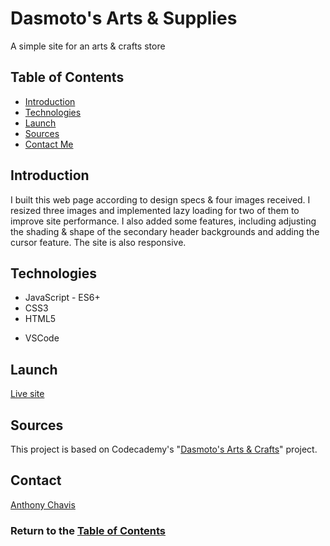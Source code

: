 # Dasmoto's Arts & Supplies

A simple site for an arts & crafts store

## Table of Contents

-   [Introduction](#introduction)
-   [Technologies](#technologies)
-   [Launch](#launch)
    <!-- -   [Flowchart](#flowchart) -->
    <!-- -   [Architectrure](#architecture) -->
-   [Sources](#sources)
-   [Contact Me](#contact)

## Introduction

I built this web page according to design specs & four images received. I resized three images and implemented lazy loading for two of them to improve site performance. I also added some features, including adjusting the shading & shape of the secondary header backgrounds and adding the cursor feature. The site is also responsive.

## Technologies

-   JavaScript - ES6+
-   CSS3
-   HTML5
<!-- -   draw.io -->
-   VSCode

## Launch

[Live site][live-site]

<!-- ## Flowchart -->

<!-- ![Flowchart][flowchart] -->

<!-- ## Architecture -->

<!-- ![Architecture][architecture] -->

## Sources

This project is based on Codecademy's "[Dasmoto's Arts & Crafts][lesson-site]" project.

## Contact

[Anthony Chavis][email]

### Return to the [Table of Contents](#table-of-contents)

[live-site]: https://anthonychavis.github.io/dasmotos/

<!-- [flowchart]:  -->
<!-- [architecture]:  -->

[lesson-site]: https://www.codecademy.com/paths/front-end-engineer-career-path/tracks/fecp-22-developing-websites-locally/modules/wdcp-22-developing-with-css/projects/dasmoto
[email]: gitanthony@yahoo.com
